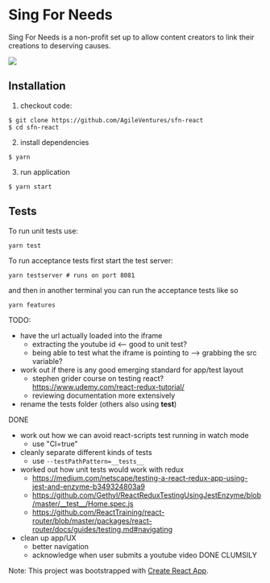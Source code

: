 Sing For Needs
==============

Sing For Needs is a non-profit set up to allow content creators to link their creations to deserving causes.

![](https://dl.dropbox.com/s/f4308y7m3zu5wio/Screenshot%202018-08-22%2016.26.44.png?dl=0)


Installation
------------

1) checkout code:

```
$ git clone https://github.com/AgileVentures/sfn-react
$ cd sfn-react
```

2) install dependencies

```
$ yarn
```

3) run application

```
$ yarn start
```


Tests
-----

To run unit tests use:

```
yarn test
```

To run acceptance tests first start the test server:

```
yarn testserver # runs on port 8081
```

and then in another terminal you can run the acceptance tests like so

```
yarn features
```

TODO:

* have the url actually loaded into the iframe
  - extracting the youtube id <-- good to unit test?
  - being able to test what the iframe is pointing to --> grabbing the src variable?
* work out if there is any good emerging standard for app/test layout
  - stephen grider course on testing react? https://www.udemy.com/react-redux-tutorial/
  - reviewing documentation more extensively
* rename the tests folder (others also using __test__)


DONE

* work out how we can avoid react-scripts test running in watch mode
  - use "CI=true"
* cleanly separate different kinds of tests
  - use `--testPathPattern=__tests__` 
* worked out how unit tests would work with redux
  - https://medium.com/netscape/testing-a-react-redux-app-using-jest-and-enzyme-b349324803a9
  - https://github.com/Gethyl/ReactReduxTestingUsingJestEnzyme/blob/master/__test__/Home.spec.js
  - https://github.com/ReactTraining/react-router/blob/master/packages/react-router/docs/guides/testing.md#navigating
* clean up app/UX
  - better navigation
  - acknowledge when user submits a youtube video DONE CLUMSILY


Note: This project was bootstrapped with [Create React App](https://github.com/facebookincubator/create-react-app).

